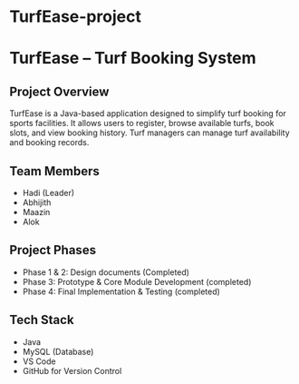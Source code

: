 # TurfEase-project
# TurfEase – Turf Booking System

## Project Overview
TurfEase is a Java-based application designed to simplify turf booking for sports facilities. It allows users to register, browse available turfs, book slots, and view booking history. Turf managers can manage turf availability and booking records.

## Team Members
- Hadi (Leader)
- Abhijith
- Maazin
- Alok

## Project Phases
- Phase 1 & 2: Design documents (Completed)
- Phase 3: Prototype & Core Module Development (completed)
- Phase 4: Final Implementation & Testing (completed)

## Tech Stack
- Java
- MySQL (Database)
- VS Code
- GitHub for Version Control
